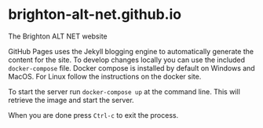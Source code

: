 # brighton-alt-net.github.io
The Brighton ALT NET website

GitHub Pages uses the Jekyll blogging engine to automatically generate the content for the site. To develop changes locally you can use the included `docker-compose` file. Docker compose is installed by default on Windows and MacOS. For Linux follow the instructions on the docker site.

To start the server run `docker-compose up` at the command line. This will retrieve the image and start the server.

When you are done press `Ctrl-c` to exit the process.